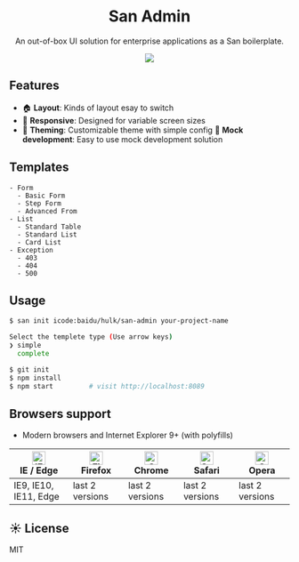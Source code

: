 <h1 align="center">San Admin</h1>

<div align="center">

An out-of-box UI solution for enterprise applications as a San boilerplate.

![](https://b.bdstatic.com/searchbox/icms/searchbox/img/san-admin.png)

</div>

## Features
- :house: **Layout**: Kinds of layout esay to switch
- :iphone: **Responsive**: Designed for variable screen sizes
- :art: **Theming**: Customizable theme with simple config
:1234: **Mock development**: Easy to use mock development solution

## Templates

```
- Form
  - Basic Form
  - Step Form
  - Advanced From
- List
  - Standard Table
  - Standard List
  - Card List
- Exception
  - 403
  - 404
  - 500
```

## Usage

```bash
$ san init icode:baidu/hulk/san-admin your-project-name

Select the templete type (Use arrow keys)
❯ simple
  complete   

$ git init
$ npm install
$ npm start         # visit http://localhost:8089
```


## Browsers support

- Modern browsers and Internet Explorer 9+ (with polyfills)

| [<img src="https://raw.githubusercontent.com/alrra/browser-logos/master/src/edge/edge_48x48.png" alt="IE / Edge" width="24px" height="24px" />](http://godban.github.io/browsers-support-badges/)</br>IE / Edge | [<img src="https://raw.githubusercontent.com/alrra/browser-logos/master/src/firefox/firefox_48x48.png" alt="Firefox" width="24px" height="24px" />](http://godban.github.io/browsers-support-badges/)</br>Firefox | [<img src="https://raw.githubusercontent.com/alrra/browser-logos/master/src/chrome/chrome_48x48.png" alt="Chrome" width="24px" height="24px" />](http://godban.github.io/browsers-support-badges/)</br>Chrome | [<img src="https://raw.githubusercontent.com/alrra/browser-logos/master/src/safari/safari_48x48.png" alt="Safari" width="24px" height="24px" />](http://godban.github.io/browsers-support-badges/)</br>Safari | [<img src="https://raw.githubusercontent.com/alrra/browser-logos/master/src/opera/opera_48x48.png" alt="Opera" width="24px" height="24px" />](http://godban.github.io/browsers-support-badges/)</br>Opera |
| --------------------------------------------------------------------------------------------------------------------------------------------------------------------------------------------------------------- | ----------------------------------------------------------------------------------------------------------------------------------------------------------------------------------------------------------------- | ------------------------------------------------------------------------------------------------------------------------------------------------------------------------------------------------------------- | ------------------------------------------------------------------------------------------------------------------------------------------------------------------------------------------------------------- | --------------------------------------------------------------------------------------------------------------------------------------------------------------------------------------------------------- |
| IE9, IE10, IE11, Edge                                                                                                                                                                                           | last 2 versions                                                                                                                                                                                                   | last 2 versions                                                                                                                                                                                               | last 2 versions                                                                                                                                                                                               | last 2 versions                                                                                                                                                                                           |
## ☀️ License

MIT